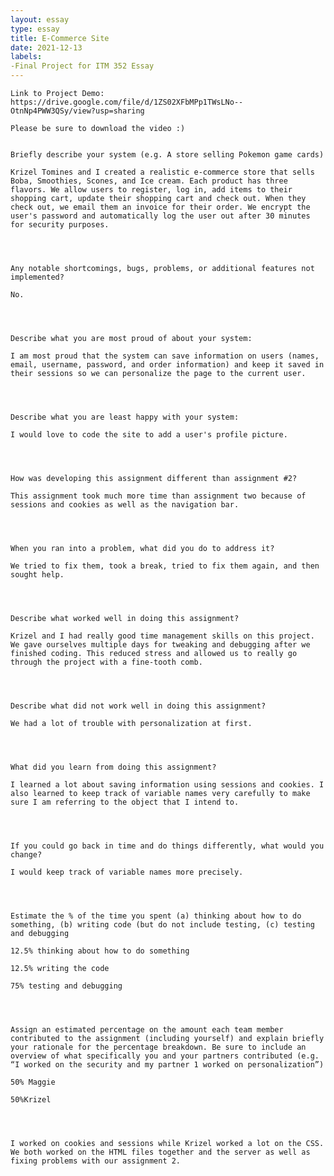 ```yaml
---
layout: essay
type: essay
title: E-Commerce Site
date: 2021-12-13
labels:
-Final Project for ITM 352 Essay
---
```


	Link to Project Demo: https://drive.google.com/file/d/1ZS02XFbMPp1TWsLNo--OtnNp4PWW3QSy/view?usp=sharing

	Please be sure to download the video :)


	Briefly describe your system (e.g. A store selling Pokemon game cards)

	Krizel Tomines and I created a realistic e-commerce store that sells Boba, Smoothies, Scones, and Ice cream. Each product has three flavors. We allow users to register, log in, add items to their shopping cart, update their shopping cart and check out. When they check out, we email them an invoice for their order. We encrypt the user's password and automatically log the user out after 30 minutes for security purposes.

	


	Any notable shortcomings, bugs, problems, or additional features not implemented?

	No.

	


	Describe what you are most proud of about your system:

	I am most proud that the system can save information on users (names, email, username, password, and order information) and keep it saved in their sessions so we can personalize the page to the current user.

	


	Describe what you are least happy with your system:

	I would love to code the site to add a user's profile picture.

	


	How was developing this assignment different than assignment #2?

	This assignment took much more time than assignment two because of sessions and cookies as well as the navigation bar.

	


	When you ran into a problem, what did you do to address it?

	We tried to fix them, took a break, tried to fix them again, and then sought help.

	


	Describe what worked well in doing this assignment?

	Krizel and I had really good time management skills on this project. We gave ourselves multiple days for tweaking and debugging after we finished coding. This reduced stress and allowed us to really go through the project with a fine-tooth comb.

	


	Describe what did not work well in doing this assignment?

	We had a lot of trouble with personalization at first.

	


	What did you learn from doing this assignment?

	I learned a lot about saving information using sessions and cookies. I also learned to keep track of variable names very carefully to make sure I am referring to the object that I intend to.

	


	If you could go back in time and do things differently, what would you change?

	I would keep track of variable names more precisely.

	


	Estimate the % of the time you spent (a) thinking about how to do something, (b) writing code (but do not include testing, (c) testing and debugging

	12.5% thinking about how to do something

	12.5% writing the code

	75% testing and debugging

	


	Assign an estimated percentage on the amount each team member contributed to the assignment (including yourself) and explain briefly your rationale for the percentage breakdown. Be sure to include an overview of what specifically you and your partners contributed (e.g. “I worked on the security and my partner 1 worked on personalization”)

	50% Maggie

	50%Krizel

	


	I worked on cookies and sessions while Krizel worked a lot on the CSS. We both worked on the HTML files together and the server as well as fixing problems with our assignment 2.
